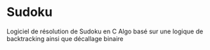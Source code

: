 # Sudoku

Logiciel de résolution de Sudoku en C
Algo basé sur une logique de backtracking ainsi que décallage binaire
